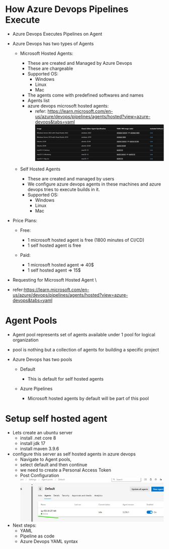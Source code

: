 # How Azure Devops Pipelines Execute 

  * Azure Devops Executes Pipelines on Agent 
  * Azure Devops has two types of Agents 
    * Microsoft Hosted Agents: 
        * These are created and Managed by Azure Devops 
        * These are chargeable 
        * Supported OS:
            * Windows 
            * Linux
            * Mac
        * The agents come with predefined softwares and names 
        * Agents list 
        * azure devops microsoft hosted agents:
            * refer: https://learn.microsoft.com/en-us/azure/devops/pipelines/agents/hosted?view=azure-devops&tabs=yaml 
        ![preview](images/23.png)

    * Self Hosted Agents 
     
       * These are created and managed by users 
       * We configure azure devops agents in these machines and azure devops tries to execute builds in it.       
       * Supported OS:
           * Windows 
           * Linux
           * Mac
  
  * Price Plans: 
       
       * Free: 
           * 1 microsoft hosted agent is free (1800 minutes of CI/CD)  
           * 1 self hosted agent is free
       
       * Paid: 
           * 1 microsoft hosted agent => 40$ 
           * 1 self hosted agent => 15$
 
  * Requesting for Microsoft Hosted Agent  \
  * refer:https://learn.microsoft.com/en-us/azure/devops/pipelines/agents/hosted?view=azure-devops&tabs=yaml


# Agent Pools 
  
  * Agent pool represents set of agents available under 1 pool for logical organization  
  * pool is nothing but a collection of agents for building a specific project
  * Azure Devops has two pools 
      
      * Default 
           * This is default for self hosted agents 
      
      * Azure Pipelines 
           * Microsoft hosted agents by default will be part of this pool 


# Setup self hosted agent 

 * Lets create an ubuntu server 
   * install .net core 8 
   * install jdk 17 
   * install maven 3.9.6
 * configure this server as self hosted agents in azure devops 
   * Navigate to Agent pools, 
   * select default and then continue 
   * we need to create a Personal Access Token 
   * Post Configuration 
    ![preview](images/24.png)
 * Next steps: 
   * YAML 
   * Pipeline as code 
   * Azure Devops YAML syntax      